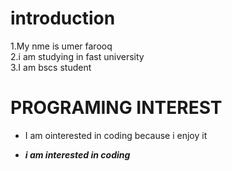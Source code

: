 # introduction
1.My nme is umer farooq\
2.i am studying in fast university\
3.I am bscs student
# PROGRAMING INTEREST
* I am ointerested in coding because i enjoy it
+  ***i am interested in coding***
